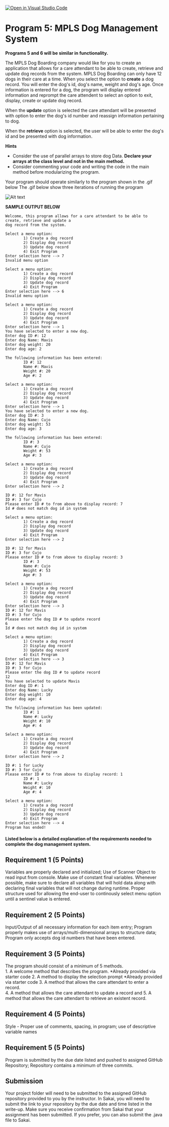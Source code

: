 [![Open in Visual Studio Code](https://classroom.github.com/assets/open-in-vscode-c66648af7eb3fe8bc4f294546bfd86ef473780cde1dea487d3c4ff354943c9ae.svg)](https://classroom.github.com/online_ide?assignment_repo_id=8576556&assignment_repo_type=AssignmentRepo)
# Program 5: MPLS Dog Management System
**Programs 5 and 6 will be similar in functionality.**

The MPLS Dog Boarding company would like for you to create an application that allows for a care attendant to be able 
to create, retrieve and update dog records from the system. MPLS Dog Boarding can only have 12 dogs in their care at a time. When you select the option to **create** a dog record.  You will 
enter the dog's id, dog's name, weight and dog's age.  Once information is entered for a dog, the program will display
entered information and reprompt the care attendent to select an option to exit, display, create or update dog record.  

When the **update** option is selected the care attendant will be presented with option to enter the dog's id number and reassign information
pertaining to dog.  

When the **retrieve** option is selected, the user will be able to enter the dog's id and be presented
with dog information.

**Hints**
- Consider the use of parallel arrays to store dog Data.  **Declare your arrays at the class level and not in the main method.**
- Consider commenting your code and writing the code in the main method before modularizing the program.

Your program should operate similarly to the program shown in the .gif below The .gif below show three iterations of running the program

![Alt text](https://instructorc.github.io/site/slides/java/images/methods/sample_output_prog5.gif "Program 5 Execution Example")

**SAMPLE OUTPUT BELOW**
```
Welcome, this program allows for a care attendant to be able to create, retrieve and update a 
dog record from the system.

Select a menu option:
        1) Create a dog record
        2) Display dog record 
        3) Update dog record  
        4) Exit Program       
Enter selection here --> 7    
Invalid menu option

Select a menu option:
        1) Create a dog record
        2) Display dog record 
        3) Update dog record  
        4) Exit Program       
Enter selection here --> 6    
Invalid menu option

Select a menu option:
        1) Create a dog record
        2) Display dog record 
        3) Update dog record  
        4) Exit Program       
Enter selection here --> 1    
You have selected to enter a new dog.
Enter dog ID #: 12
Enter dog Name: Mavis
Enter dog weight: 20
Enter dog age: 2

The following information has been entered:
        ID #: 12
        Name #: Mavis
        Weight #: 20
        Age #: 2

Select a menu option:
        1) Create a dog record
        2) Display dog record
        3) Update dog record
        4) Exit Program
Enter selection here --> 1
You have selected to enter a new dog.
Enter dog ID #: 3
Enter dog Name: Cujo
Enter dog weight: 53
Enter dog age: 3

The following information has been entered:
        ID #: 3
        Name #: Cujo
        Weight #: 53
        Age #: 3

Select a menu option:
        1) Create a dog record
        2) Display dog record
        3) Update dog record
        4) Exit Program
Enter selection here --> 2
 
ID #: 12 for Mavis
ID #: 3 for Cujo
Please enter ID # to from above to display record: 7
Id # does not match dog id in system

Select a menu option:
        1) Create a dog record
        2) Display dog record
        3) Update dog record
        4) Exit Program
Enter selection here --> 2
 
ID #: 12 for Mavis
ID #: 3 for Cujo
Please enter ID # to from above to display record: 3
        ID #: 3
        Name #: Cujo
        Weight #: 53
        Age #: 3

Select a menu option:
        1) Create a dog record
        2) Display dog record
        3) Update dog record
        4) Exit Program
Enter selection here --> 3
ID #: 12 for Mavis
ID #: 3 for Cujo
Please enter the dog ID # to update record
6
Id # does not match dog id in system

Select a menu option:
        1) Create a dog record
        2) Display dog record
        3) Update dog record
        4) Exit Program
Enter selection here --> 3
ID #: 12 for Mavis
ID #: 3 for Cujo
Please enter the dog ID # to update record
12
You have selected to update Mavis
Enter dog ID #: 1
Enter dog Name: Lucky
Enter dog weight: 10
Enter dog age: 4

The following information has been updated:
        ID #: 1
        Name #: Lucky
        Weight #: 10
        Age #: 4

Select a menu option:
        1) Create a dog record
        2) Display dog record
        3) Update dog record
        4) Exit Program
Enter selection here --> 2
 
ID #: 1 for Lucky
ID #: 3 for Cujo
Please enter ID # to from above to display record: 1
        ID #: 1
        Name #: Lucky
        Weight #: 10
        Age #: 4

Select a menu option:
        1) Create a dog record
        2) Display dog record
        3) Update dog record
        4) Exit Program
Enter selection here --> 4
Program has ended!
```

#### Listed below is a detailed explanation of the requirements needed to complete the dog management system.  

## Requirement 1 (5 Points) 
Variables are properly declared and initialized; Use of Scanner Object to read input from console. Make use of constant final variables. 
Whenever possible, make sure to declare all variables that will hold data along with declaring final variables that will not change during runtime.
Proper structure used for allowing the end-user to continously select menu option until a sentinel value is entered.

## Requirement 2 (5 Points) 
Input/Output of all necessary information for each item entry; Program properly makes use of arrays/multi-dimensional arrays to structure data;
Program only accepts dog id numbers that have been entered.

## Requirement 3 (5 Points) 
The program should consist of a minimum of 5 methods.  
    1. A welcome method that describes the program.  *Already provided via starter code
    2. A method to display the selection prompt *Already provided via starter code
    3. A method that allows the care attendant to enter a record.  
    4. A method that allows the care attendant to update a record and 
    5. A method that allows the care attendant to retrieve an existent record.

## Requirement 4 (5 Points) 
Style - Proper use of comments, spacing, in program; use of descriptive variable names

## Requirement 5 (5 Points) 
Program is submitted by the due date listed and pushed to assigned GitHub Repository; Repository contains a minimum of three commits.

## Submission
Your project folder will need to be submitted to the assigned GitHub repository provided to you by the instructor. In Sakai, you will need to submit the link to your repository by the due date and time listed in the write-up. Make sure you receive confirmation from Sakai that your assignment has been submitted.
If you prefer, you can also submit the .java file to Sakai.
